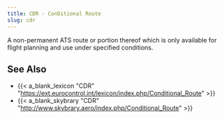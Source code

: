 ```yaml
---
title: CDR - ConDitional Route
slug: cdr
---
```


A non-permanent ATS route or portion thereof which is only available for flight planning and use under specified conditions.

## See Also

* {{< a_blank_lexicon "CDR" "https://ext.eurocontrol.int/lexicon/index.php/Conditional_Route" >}}
* {{< a_blank_skybrary "CDR" "http://www.skybrary.aero/index.php/Conditional_Route" >}}
